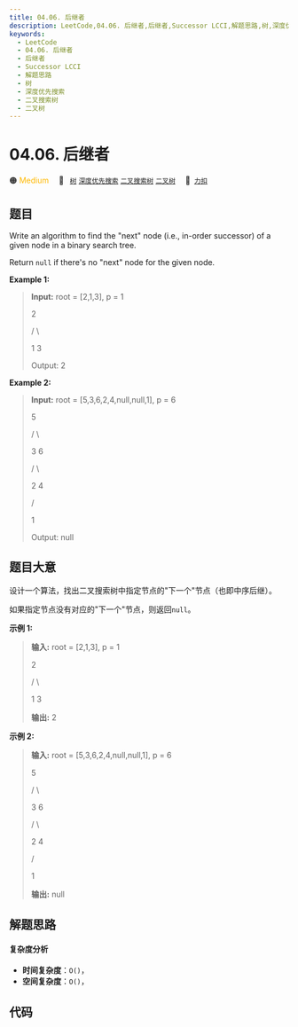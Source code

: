 ```yaml
---
title: 04.06. 后继者
description: LeetCode,04.06. 后继者,后继者,Successor LCCI,解题思路,树,深度优先搜索,二叉搜索树,二叉树
keywords:
  - LeetCode
  - 04.06. 后继者
  - 后继者
  - Successor LCCI
  - 解题思路
  - 树
  - 深度优先搜索
  - 二叉搜索树
  - 二叉树
---
```


# 04.06. 后继者

🟠 <font color=#ffb800>Medium</font>&emsp; 🔖&ensp; [`树`](/tag/tree.md) [`深度优先搜索`](/tag/depth-first-search.md) [`二叉搜索树`](/tag/binary-search-tree.md) [`二叉树`](/tag/binary-tree.md)&emsp; 🔗&ensp;[`力扣`](https://leetcode.cn/problems/successor-lcci)

## 题目

Write an algorithm to find the "next" node (i.e., in-order successor) of a
given node in a binary search tree.

Return `null` if there's no "next" node for the given node.

**Example 1:**

> 
> 
> 
> 
> 
> **Input:** root = [2,1,3], p = 1
> 
> 
> 
>   2
> 
>  / \
> 
> 1   3
> 
> 
> 
> Output: 2

**Example 2:**

> 
> 
> 
> 
> 
> **Input:** root = [5,3,6,2,4,null,null,1], p = 6
> 
> 
> 
> > 
>   5
> 
> > 
>  / \
> 
> > 
> 3   6
> 
>    / \
> 
>   2   4
> 
>  /   
> 
> 1
> 
> 
> 
> Output: null


## 题目大意

设计一个算法，找出二叉搜索树中指定节点的"下一个"节点（也即中序后继）。

如果指定节点没有对应的"下一个"节点，则返回`null`。

**示例 1:**

> 
> 
> 
> 
> 
> **输入:** root = [2,1,3], p = 1
> 
> 
> 
>   2
> 
>  / \
> 
> 1   3
> 
> 
> 
> **输出:** 2

**示例 2:**

> 
> 
> 
> 
> 
> **输入:** root = [5,3,6,2,4,null,null,1], p = 6
> 
> 
> 
> > 
>   5
> 
> > 
>  / \
> 
> > 
> 3   6
> 
>    / \
> 
>   2   4
> 
>  /   
> 
> 1
> 
> 
> 
> **输出:** null


## 解题思路

#### 复杂度分析

- **时间复杂度**：`O()`，
- **空间复杂度**：`O()`，

## 代码

```javascript

```